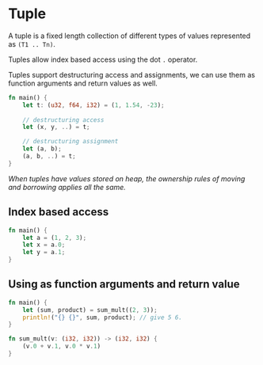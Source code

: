 # Tuple

A tuple is a fixed length collection of different types of values represented as `(T1 .. Tn)`.

Tuples allow index based access using the dot `.` operator.

Tuples support destructuring access and assignments, we can use them as function arguments and return values as well.

```rust
fn main() {
    let t: (u32, f64, i32) = (1, 1.54, -23);
    
    // destructuring access
    let (x, y, ..) = t;

    // destructuring assignment
    let (a, b);
    (a, b, ..) = t; 
}
```

*When tuples have values stored on heap, the ownership rules of moving and borrowing applies all the same.*

## Index based access

```rust
fn main() {
    let a = (1, 2, 3);
    let x = a.0;
    let y = a.1;
}
```

## Using as function arguments and return value

```rust
fn main() {
    let (sum, product) = sum_mult((2, 3));
    println!("{} {}", sum, product); // give 5 6.
}

fn sum_mult(v: (i32, i32)) -> (i32, i32) {
    (v.0 + v.1, v.0 * v.1)
}
```